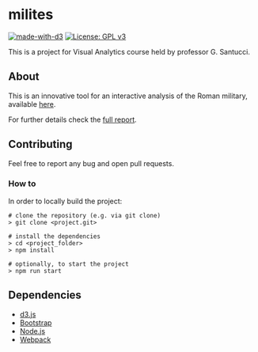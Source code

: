 # milites

[![made-with-d3](https://img.shields.io/badge/Made%20with-D3-ec8448.svg)](https://d3js.org/)
[![License: GPL v3](https://img.shields.io/badge/License-GPL%20v3-blue.svg)](https://www.gnu.org/licenses/gpl-3.0)

This is a project for Visual Analytics course held by professor G. Santucci.

## About

This is an innovative tool for an interactive analysis of the Roman military, available [here](https://lrusso96.github.io/milites).

For further details check the [full report](report/).

## Contributing

Feel free to report any bug and open pull requests.

### How to

In order to locally build the project:

    # clone the repository (e.g. via git clone)
    > git clone <project.git>

    # install the dependencies
    > cd <project_folder>
    > npm install

    # optionally, to start the project
    > npm run start

## Dependencies

* [d3.js](https://github.com/d3/d3)
* [Bootstrap](https://github.com/twbs/bootstrap)
* [Node.js](https://github.com/nodejs/node)
* [Webpack](https://github.com/webpack/webpack)
